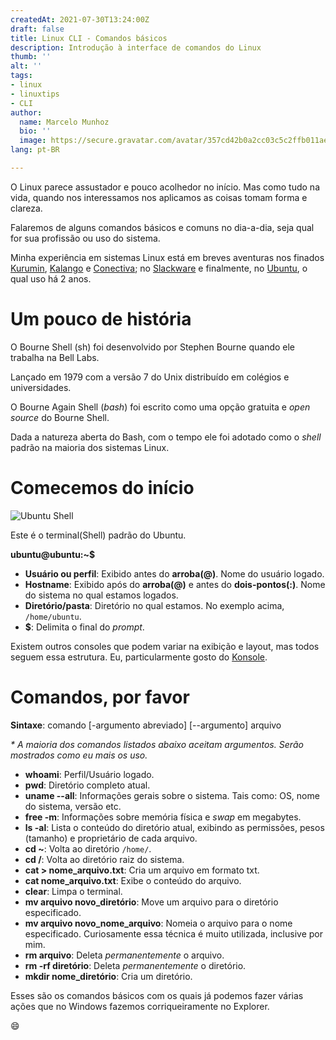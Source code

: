 ```yaml
---
createdAt: 2021-07-30T13:24:00Z
draft: false
title: Linux CLI - Comandos básicos
description: Introdução à interface de comandos do Linux
thumb: ''
alt: ''
tags:
- linux
- linuxtips
- CLI
author:
  name: Marcelo Munhoz
  bio: ''
  image: https://secure.gravatar.com/avatar/357cd42b0a2cc03c5c2ffb011aec5e8f?s=180
lang: pt-BR

---
```

O Linux parece assustador e pouco acolhedor no início. Mas como tudo na vida, quando nos interessamos nos aplicamos as coisas tomam forma e clareza.

Falaremos de alguns comandos básicos e comuns no dia-a-dia, seja qual for sua profissão ou uso do sistema.

Minha experiência em sistemas Linux está em breves aventuras nos finados [Kurumin](https://distrowatch.com/table.php?distribution=kurumin "Kurumin"), [Kalango](https://distrowatch.com/table.php?distribution=kalango "Kalango") e [Conectiva](https://distrowatch.com/table.php?distribution=conectiva "Conectiva"); no [Slackware](https://distrowatch.com/table.php?distribution=slackware "Slackware") e finalmente, no [Ubuntu](https://distrowatch.com/table.php?distribution=ubuntu "Ubuntu"), o qual uso há 2 anos.

# Um pouco de história

O Bourne Shell (sh) foi desenvolvido por Stephen Bourne quando ele trabalha na Bell Labs.

Lançado em 1979 com a versão 7 do Unix distribuído em colégios e universidades.

O Bourne Again Shell (_bash_) foi escrito como uma opção gratuita e _open source_ do Bourne Shell.

Dada a natureza aberta do Bash, com o tempo ele foi adotado como o _shell_ padrão na maioria dos sistemas Linux.

# Comecemos do início

<img src="https://res.cloudinary.com/marcelo-munhoz/image/upload/shell-ubuntu.jpg" class="d-block mt-0 mx-auto mb-4" title="Ubuntu Shell">

Este é o terminal(Shell) padrão do Ubuntu.

**ubuntu@ubuntu:\~$**

* **Usuário ou perfil**: Exibido antes do  **arroba(@)**. Nome do usuário logado.
* **Hostname**: Exibido após do **arroba(@)** e antes do **dois-pontos(:)**. Nome do sistema no qual estamos logados.
* **Diretório/pasta**: Diretório no qual estamos. No exemplo acima, `/home/ubuntu`.
* **$**: Delimita o final do _prompt_.

Existem outros consoles que podem variar na exibição e layout, mas todos seguem essa estrutura. Eu, particularmente gosto do [Konsole](https://konsole.kde.org "Konsole").

# Comandos, por favor

**Sintaxe**: comando \[-argumento abreviado\] \[--argumento\] arquivo

_* A maioria dos comandos listados abaixo aceitam argumentos. Serão mostrados como eu mais os uso._

* **whoami**: Perfil/Usuário logado.
* **pwd**: Diretório completo atual.
* **uname --all**: Informações gerais sobre o sistema. Tais como: OS, nome do sistema, versão etc.
* **free -m**: Informações sobre memória física e _swap_ em megabytes.
* **ls -al**: Lista o conteúdo do diretório atual, exibindo as permissões, pesos (tamanho) e proprietário de cada arquivo.
* **cd \~**: Volta ao diretório `/home/`.
* **cd /**: Volta ao diretório raiz do sistema.
* **cat > nome_arquivo.txt**: Cria um arquivo em formato txt.
* **cat nome_arquivo.txt**: Exibe o conteúdo do arquivo.
* **clear**: Limpa o terminal.
* **mv arquivo novo_diretório**: Move um arquivo para o diretório especificado.
* **mv arquivo novo_nome_arquivo**: Nomeia o arquivo para o nome especificado. Curiosamente essa técnica é muito utilizada, inclusive por mim.
* **rm arquivo**: Deleta _permanentemente_ o arquivo.
* **rm -rf diretório**: Deleta _permanentemente_ o diretório.
* **mkdir nome_diretório**: Cria um diretório.

Esses são os comandos básicos com os quais já podemos fazer várias ações que no Windows fazemos corriqueiramente no Explorer.

:smile: